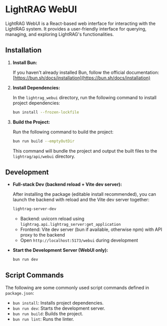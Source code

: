 # LightRAG WebUI

LightRAG WebUI is a React-based web interface for interacting with the LightRAG system. It provides a user-friendly interface for querying, managing, and exploring LightRAG's functionalities.

## Installation

1.  **Install Bun:**

    If you haven't already installed Bun, follow the official documentation: [https://bun.sh/docs/installation](https://bun.sh/docs/installation)

2.  **Install Dependencies:**

    In the `lightrag_webui` directory, run the following command to install project dependencies:

    ```bash
    bun install --frozen-lockfile
    ```

3.  **Build the Project:**

    Run the following command to build the project:

    ```bash
    bun run build --emptyOutDir
    ```

    This command will bundle the project and output the built files to the `lightrag/api/webui` directory.

## Development

- **Full-stack Dev (backend reload + Vite dev server):**

  After installing the package (editable install recommended), you can launch the backend with reload and the Vite dev server together:

  ```bash
  lightrag-server-dev
  ```

  - Backend: uvicorn reload using `lightrag.api.lightrag_server:get_application`
  - Frontend: Vite dev server (bun if available, otherwise npm) with API proxy to the backend
  - Open `http://localhost:5173/webui` during development

- **Start the Development Server (WebUI only):**

  ```bash
  bun run dev
  ```

## Script Commands

The following are some commonly used script commands defined in `package.json`:

- `bun install`: Installs project dependencies.
- `bun run dev`: Starts the development server.
- `bun run build`: Builds the project.
- `bun run lint`: Runs the linter.
